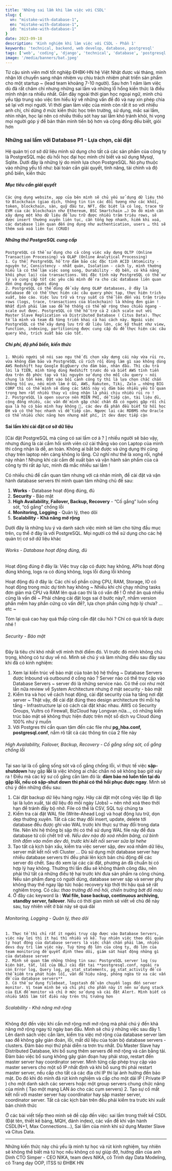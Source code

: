 ```yaml
---
title: 'Những sai lầm khi làm việc với CSDL'
slug: {
  vn: "mistake-with-database-1",
  en: "mistake-with-database-1",
  id: "mistake-with-database-1"
}
date: 2023-09-18
description: 'Kinh nghiệm khi làm việc với CSDL - Phần 1'
keywords: 'technical, backend, web develop, database, postgresql'
tags: ['web', 'coding', 'django', 'technical', 'database', 'postgresql']
image: '/media/banners/bat.jpeg'
---
```


Từ cậu sinh viên mới tốt nghiệp ĐHBK-HN hệ Việt Nhật được vài tháng, mình nhận lời chuyển sang nhận nhiệm vụ chịu trách nhiệm phát triển sản phẩm cho một startup ~ (lead team khoảng 7-10 người). Sau hơn 1 năm làm việc dù đã rất chăm chỉ nhưng những sai lầm và những lỗ hổng kiến thức là điều mình nhận ra nhiều nhất. Gần đây ngoài thời gian học ngoại ngữ, mình chủ yếu tập trung vào việc tìm hiểu kỹ về những vấn đề đó và nay xin phép chia sẻ lại với mọi người. Vì thời gian làm việc của mình còn rất ít so với nhiều anh chị, chỉ dừng ở mức kiến thức học trên trường, sử dụng, mắc sai lầm, nhìn nhận, học lại nên có nhiều thiếu sót hay sai lầm khó tránh khỏi, hi vọng mọi người góp ý để bản thân mình tiến bộ hơn và cộng đồng đều biết, giỏi hơn

### Những sai lầm với Database P1 - Lựa chọn, cài đặt

Hệ quản trị cơ sở dữ liệu mình sử dụng cho tất cả các sản phẩm của công ty là PostgreSQL mặc dù hồi học đại học mình chỉ biết và sử dụng Mysql, Sqlite. Dưới đây là những lý do mình lựa chọn PostgreSQL. Nó phụ thuộc vào những yếu tố như: bài toán cần giải quyết, tính năng, tài chính và độ phổ biến, kiến thức

##### Mục tiêu cần giải quyết
    Các ứng dụng website, app của bên mình sẽ chủ yếu sử dụng dữ liệu thô từ Blockchain (giao dịch, thông tin tin các đối tượng như các khối, token, blockchain, sàn, quỹ đầu tư, NFT, đặc biệt là có log, trace từ EVM của các blockchain như Ethereum, BSC Smartchain …) Do đó mình cần xây dựng một kho dữ liệu để lưu trữ được nhiều trăm triệu rows, sẽ được insert thường xuyên liên tục, cần tổng hợp nhanh, hiếm khi xoá, các database liên quan đến ứng dụng như authentication, users … thì sẽ thêm sửa xoá liên tục (CRUD)

##### Những thứ PostgreSQL cung cấp
    PostgreSQL có thể sử dụng cho cả công việc xây dựng OLTP (Online Transaction Processing) và OLAP (Online Analytical Processing)
    1. Cụ thể: PostgreSQL hỗ trợ đảm bảo các đặc tính ACID (Atomicity - nguyên tử, Consistency - nhất quán, Isolation - cách ly, mình thường hiểu là có thể làm việc song song, Durability - độ bền, có khả năng khôi phục lại) của transactions. Với đặc tính này PostgreSQL có thể xử lý và cung cấp tốt các yêu cầu mình đề ra cho các database liên quan đến ứng dụng người dùng
    2. PostgreSQL có thể dùng để xây dựng OLAP databases, ở đây là database để có thể thực hiện các câu query phức tạp, thực hiện trích xuất, báo cáo. Việc lưu trữ và truy suất có thể lên đến vài trăm triệu rows (logs, trace, transactions của blockchain) là không đơn giản ! Nhất định phải làm sao để hệ thống có thể mở rộng theo chiều ngang - scale out được. PostgreSQL có thể hỗ trợ cả 2 cách scale out với Master Slave Replication và Distributed Database ( Citus Data). Thực tế là mình và team đã từng triển khai cả hai cách này. Ngoài việc PostgreSQL có thể xây dựng lưu trữ dữ liệu lớn, các kỹ thuật như view, function, indexing, partitioning được cung cấp đủ để thực hiện các câu query khó, trích xuất báo cáo tốt.
##### Chi phí, độ phổ biến, kiến thức
    1. Nhiều người sẽ nói sao ngu thế đi chọn xây dựng cái này vừa rủi ro, vừa không đảm bảo và PostgreSQL cũ rích rồi dùng làm gì sao không dùng AWS Redshift hay Google BigQuery cho đảm bảo, nhàn đầu. Thì câu trả lời là TIỀN, mình từng dùng Redshift trước đó và biết AWS tính tiền dựa trên độ phức tạp và tài nguyên sử dụng cho mỗi câu query ~ nói chung là tốn kém. Đặt vào bối cảnh công ty thì là lựa chọn chắc chắn không tối ưu, nếu mình làm ở GG, AWS, Rakuten, Tiki, Zalo … những BIG CORP thì có thể mình sẽ dùng các SASS này vì đảm bảo nhiều yếu tố quan trọng hơn rất nhiều thay vì công nhận là phải chịu nhiều rủi ro !
    2. PostgreSQL là open source nên MIỄN PHÍ, dễ tiếp cận, tài liệu đủ, cộng đồng nhiều, các vấn đề mình gặp chắc chắn đã có người gặp rồi chỉ qua là họ có bảo mình hay không 🙂, các dev đã phần đều biết từ hồi học ĐH và có thể học nhanh vì dễ tiếp cận. Ngược lại các RDBMS như Oracle có thể nhiều chức năng hơn nhưng mất phí, ít dev được tiếp cận

#### Sai lầm khi cài đặt cơ sở dữ liệu

[Cài đặt PostgreSQL mà cũng có sai lầm cơ à ? ] nhiều người sẽ bảo vậy, nhưng đúng là cài cắm hồi sinh viên cứ cài thẳng vào con Laptop của mình thì công nhận là dễ, an toàn. Không ai bắt bẻ được và ứng dụng thì cũng chạy trên laptop nên càng không lo lắng. Cứ nghĩ như thế là xong rồi, nghề này nhàn ! Nhưng khi cài cắm để xuất bản và vận hành sản phẩm của cả công ty thì rất áp lực, mình đã mắc nhiều sai lầm !

Có nhiều chủ để cần quan tâm nhưng với cá nhân mình, để cài đặt và vận hành database servers thì mình quan tâm những chủ đề sau:

1. **Works** - Database hoạt động đúng, đủ
2. **Security** - Bảo mật
3. **High Availability, Failover, Backup, Recovery**  - “Cố gắng” luôn sống sót, “cố gắng” chống lỗi
4. **Monitoring, Logging** - Quản lý, theo dõi
5. **Scalability - Khả năng mở rộng**

Dưới đây là những lưu ý và danh sách việc mình sẽ làm cho từng đầu mục trên, cụ thể ở đây là với PostgreSQL. Mọi người có thể sử dụng cho các hệ quản trị cơ sở dữ liệu khác

###### Works - Database hoạt động đúng, đủ

Hoạt động đúng ở đây là: Việc truy cập có được hay không, APIs hoạt động đúng không, logs ra có đúng không, logs lỗi đúng lỗi không

Hoạt động đủ ở đây là: Các chỉ số phần cứng CPU, RAM, Storage,  IO có hoạt động trong mức dự tính hay không ~ Nhiều khi chỉ chạy những tasks đơn giản mà CPU và RAM lên quá cao thì là có vấn đề ! Ổ nhớ ăn quá nhiều cũng là vấn đề ~ Phải chăng cài đặt logs sai ở bước này?, nhầm version phần mềm hay phần cứng có vấn đề?, lựa chọn phần cứng hợp lý chưa? …etc ~

Tóm lại quá cao hay quá thấp cũng cần đặt câu hỏi ?  Chỉ có quá tốt là được nhé !

###### Security - Bảo mật

Đây là tiêu chí khó nhất với mình thời điểm đó. Vì trước đó mình không chú trọng, không có tư duy về nó. Mình sẽ chú ý và làm những điều sau đây sau khi đã có kinh nghiệm:

1. Xem lại kiến trúc về bảo mật của toàn bộ hệ thống ~ Database Servers được Inbound và outbound ở cổng nào ? Server nào có thể truy cập vào Database Servers  ~ server đó là những service nào. Có thể coi như một lần nữa review về System Architecture nhưng ở mặt security - bảo mật
2. Kiểm tra và học về cách hoạt động, cài đặt security của hạ tầng nơi đặt server ~ Thật vậy, để cài đặt đúng theo design architecture thì mỗi hạ tầng - Infrastructure lại có cách cài đặt khác nhau. AWS có Security Groups, Vultrs có Firewall, BizCloud hay Longvan nữa…, có những kiến trúc bảo mật sẽ không thực hiện được trên một số dịch vụ Cloud đúng 100% như ý muốn
3. Với Postgres thì cần quan tâm đến các file như **pg_hba.conf, postgresql.conf**, nắm rõ tất cả các thông tin của 2 file này
###### High Availability, Failover, Backup, Recovery - Cố gắng sống sót, cố gắng chống lỗi

Tại sao lại là cố gắng sống sót và cố gắng chống lỗi, vì thực tế việc **sập-shutdown** hay gặp **lỗi** là việc không ai chắc chắn nó sẽ không bao giờ xảy ra ! Điều mà các kỹ sư cố gắng cần làm đó là: **đảm bảo nó luôn tồn tại dù gặp lỗi, nếu có sập-shut down thì phải có thể hồi phục được ngay**. Mình sẽ chú ý đến những điều sau:

1. Cài đặt backup dữ liệu hàng ngày. Hãy cài đặt một công việc lặp đi lặp lại là luôn xuất, tải dữ liệu đó mỗi ngày (Jobs) ~ nên nhớ xoá theo thời hạn để tránh đầy bộ nhớ. File có thể là CSV, SQL tuỳ chúng ta
2. Kiểm tra cài đặt WAL file (Write-Ahead Log) và hoạt động lưu trữ, dọn dẹp thường xuyên. Tất cả các thay đổi insert, update, delete tới database đều được ghi vào WAL trước khi thực sự thay đổi trong data file. Nên khi hệ thống bị sập thì có thể sử dụng WAL file này để đưa database từ cõi chết trở về. *Nếu dev nào đó xoá nhầm bảng, cứ bình tĩnh đấm vào mồm dev đó, trước khi kết nối server sửa lại hehe*
3. Tạo tất cả kịch bản xấu, kiểm tra việc server sập, dev xoá nhầm dữ liệu, server mất kết nối với Cluster ... Dù sử dụng một database server hay nhiều database servers thì đều phải lên kịch bản chủ động để các server đó chết. Sau đó xem lại các cài đặt, phương án đã chuẩn bị có hợp lý hay không. Thường thì lần đầu sẽ không thành công đâu, nên phải thử tất cả những điều tệ hại trước khi đưa sản phẩm ra công chúng. Nếu sản phẩm đang có người dùng, database server sập và server phụ không thay thế ngay lập tức hoặc recovery kịp thời thì hậu quả sẽ rất nghiêm trọng. Có câu: *thao trường đổ mồ hôi, chiến trường bớt đổ máu*
4. Ở đây các keyword là : **Wal file, base backup, continuous archiving, standby server, failover**. Nếu có thời gian mình sẽ viết về chủ đề này sau, tuy nhiên viết ở bài này sẽ quá dài
###### Monitoring, Logging - Quản lý, theo dõi
    1. Thực tế thì chỉ rất ít người truy cập được vào Database Servers, việc này lợi thì ít hại thì nhiều vô kể. Tuy nhiên việc theo dõi quản lý hoạt động của database servers là việc chắn chắn phải làm, nhiều devs duy trì làm việc này. Tuỳ từng độ lớn của công ty, độ lớn của team monitoring để quyết định theo dõi, giám sát hoạt động những gì của database server
    2. Mình sẽ quan tâm những thông tin sau: PostgreSQL server log (sụ kiện bật, tắt, lỗi của DB…) cài đặt tại **postgresql.conf, ngoài ra còn Error log, Query log, pg_stat_statements, pg_stat_activity để có thể kiểm tra phát hiện lỗi, vấn đề hiệu năng, phòng ngừa từ xa các vấn đề của database servers**
    3. Có thể sử dụng filebeat, logstash để vận chuyển logs đến server monitor. Vì team mình bé và chi phí cho phần này ít nên sử dụng stack của ELK để monitor và chỉ ở mức sử dụng và cài đặt Alert. Mình biết có nhiều SASS làm tốt điều này trên thị trường hơn
###### Scalability - Khả năng mở rộng
 Không đợi đến việc khi cần mở rộng mới mở rộng mà phải chú ý đến khả năng mở rộng ngay từ ngày ban đầu. Mình sẽ chú ý những việc sau đây
    1. Lên danh sách việc cần làm, kiểm tra việc mở rộng của database server làm sao để không gây gián đoán, lỗi, mất dữ liệu của toàn bộ database servers - clusters. Đảm bảo mọi thứ phải diễn ra trơn tru nhất. Dù Master Slave hay Distributed Database, khi bổ sung thêm servers để mở rộng và cân bằng tải. Đảm bảo việc bổ sung không gây gián đoạn hay phải stop, restart đến master server hay coordinator server. Mình từng cấp phép truy cập vào master servers cho một số IP nhất định và khi bổ sung thì phải restart master server, nếu cấp cho tất cả các địa chỉ IP thì lại ảnh hưởng đến bảo mật. Do đó khi đó mình đã rút kinh nghiệm và cấp cho một dải IP ( Private IP ) cho một danh sách các servers hoặc một group servers chung chức năng của mình ( Tạo một mạng LAN ảo cho các cụm servers)
    2. Tạo sự cố mất kết nối với master server hay coordinator hay sập master server, coordinator server. Tất cả các kịch bản trên đều phải kiểm tra trước khi xuất bản chính thức

Ở các bài viết tiếp theo mình sẽ đề cập đến việc: sai lầm trong thiết kế CSDL (Đặt tên, thiết kế bảng, MQH, đánh index), các vấn đề  khi vận hành CSDL(N+1, Max Connections...), Sai lầm của mình khi sử dụng Master Slave và Citus Data.

---
Những kiến thức này chủ yếu là mình tự học và rút kinh nghiệm, tuy nhiên sẽ không thể biết mà từ học nếu không có sự giúp đỡ, hướng dẫn của anh Dinh CTO Simper - CEO NIKA, team devs NIKA,  cô Trinh dạy Data Modeling, cô Trang dạy OOP, ITSS từ ĐHBK HN
